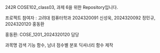 <p>242R COSE102_class03, 과제 6을 위한 Repository입니다.</p>
<p>프로젝트 참여자 : 고려대 컴퓨터학과 2024320091 신성욱, 2024320092 정민규, 2024320120 홍동환</p>

<p>홍동환: COSE_1201_2024320120 담당</p>
<p>과목명 검색 기능 함수, 남녀 점수별 분포 딕셔너리 함수 제작</p>
